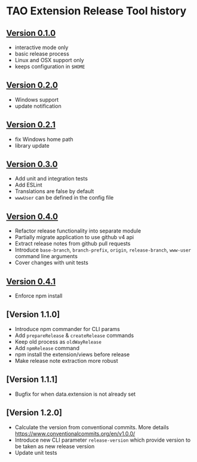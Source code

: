 # TAO Extension Release Tool history

## [Version 0.1.0](https://github.com/oat-sa/tao-extension-release/releases/tag/0.1.0)

 - interactive mode only
 - basic release process
 - Linux and OSX support only
 - keeps configuration in `$HOME`

## [Version 0.2.0](https://github.com/oat-sa/tao-extension-release/releases/tag/0.2.0)

 - Windows support
 - update notification

## [Version 0.2.1](https://github.com/oat-sa/tao-extension-release/releases/tag/0.2.1)

 - fix Windows home path
 - library update

## [Version 0.3.0](https://github.com/oat-sa/tao-extension-release/releases/tag/0.3.1)

 - Add unit and integration tests
 - Add ESLint
 - Translations are false by default
 - `wwwUser` can be defined in the config file

## [Version 0.4.0](https://github.com/oat-sa/tao-extension-release/releases/tag/0.4.0)

 - Refactor release functionality into separate module
 - Partially migrate application to use github v4 api
 - Extract release notes from github pull requests
 - Introduce `base-branch`, `branch-prefix`, `origin`, `release-branch`, `www-user` command line arguments
 - Cover changes with unit tests

## [Version 0.4.1](https://github.com/oat-sa/tao-extension-release/releases/tag/0.4.1)

 - Enforce npm install

## [Version 1.1.0]

 - Introduce npm commander for CLI params
 - Add `prepareRelease` & `createRelease` commands
 - Keep old process as `oldWayRelease`
 - Add `npmRelease` command
 - npm install the extension/views before release
 - Make release note extraction more robust

## [Version 1.1.1]

 - Bugfix for when data.extension is not already set

 ## [Version 1.2.0]

 - Calculate the version from conventional commits. More details https://www.conventionalcommits.org/en/v1.0.0/
 - Introduce new CLI parameter `release-version` which provide version to be taken as new release version
 - Update unit tests
